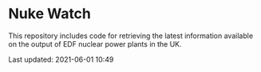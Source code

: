 # Nuke Watch

This repository includes code for retrieving the latest information available on the output of EDF nuclear power plants in the UK.

Last updated: 2021-06-01 10:49